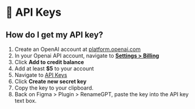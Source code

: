 # 🔑 API Keys

## How do I get my API key?

1. Create an OpenAI account at [platform.openai.com](https://platform.openai.com)
2.  In your Openai API account, navigate to [**Settings > Billing**](https://platform.openai.com/account/billing/overview) 
3. Click **Add to credit balance**
4. Add at least **$5** to your account
5. Navigate to [API Keys](https://platform.openai.com/api-keys)
6. Click **Create new secret key**
7. Copy the key to your clipboard.
8. Back on Figma > Plugin > RenameGPT, paste the key into the API key text box.
